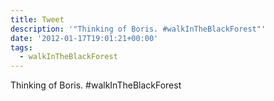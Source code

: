 ```yaml
---
title: Tweet
description: '"Thinking of Boris. #walkInTheBlackForest"'
date: '2012-01-17T19:01:21+00:00'
tags:
  - walkInTheBlackForest
---
```

Thinking of Boris. #walkInTheBlackForest
